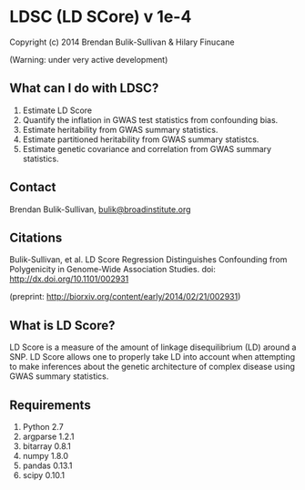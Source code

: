 LDSC (LD SCore) v 1e-4
======================

Copyright (c) 2014 Brendan Bulik-Sullivan & Hilary Finucane

(Warning: under very active development)

What can I do with LDSC?
---------------------

1. Estimate LD Score
2. Quantify the inflation in GWAS test statistics from confounding bias.
3. Estimate heritability from GWAS summary statistics.
4. Estimate partitioned heritability from GWAS summary statistcs.
5. Estimate genetic covariance and correlation from GWAS summary statistics.

Contact
-------

Brendan Bulik-Sullivan, bulik@broadinstitute.org

Citations
---------

Bulik-Sullivan, et al. LD Score Regression Distinguishes Confounding from Polygenicity in Genome-Wide Association Studies.
doi: http://dx.doi.org/10.1101/002931

(preprint: http://biorxiv.org/content/early/2014/02/21/002931)


What is LD Score?
--------------

LD Score is a measure of the amount of linkage disequilibrium (LD) around a SNP. 
LD Score allows one to properly take LD into account when attempting to make 
inferences about the genetic architecture of complex disease using GWAS summary 
statistics.


Requirements
------------

1. Python 2.7
2. argparse 1.2.1
3. bitarray 0.8.1
4. numpy 1.8.0
5. pandas 0.13.1
6. scipy 0.10.1

